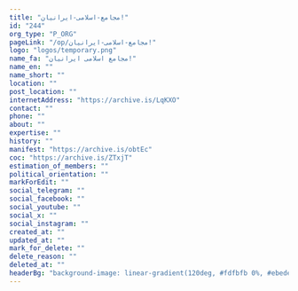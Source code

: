 ```yaml
---
title: "مجامع-اسلامی-ایرانیان!"
id: "244"
org_type: "P_ORG"
pageLink: "/op/مجامع-اسلامی-ایرانیان!"
logo: "logos/temporary.png"
name_fa: "مجامع اسلامی ایرانیان!"
name_en: ""
name_short: ""
location: ""
post_location: ""
internetAddress: "https://archive.is/LqKXO"
contact: ""
phone: ""
about: ""
expertise: ""
history: ""
manifest: "https://archive.is/obtEc"
coc: "https://archive.is/ZTxjT"
estimation_of_members: ""
political_orientation: ""
markForEdit: ""
social_telegram: ""
social_facebook: ""
social_youtube: ""
social_x: ""
social_instagram: ""
created_at: ""
updated_at: ""
mark_for_delete: ""
delete_reason: ""
deleted_at: ""
headerBg: "background-image: linear-gradient(120deg, #fdfbfb 0%, #ebedee 100%);"
---
```



